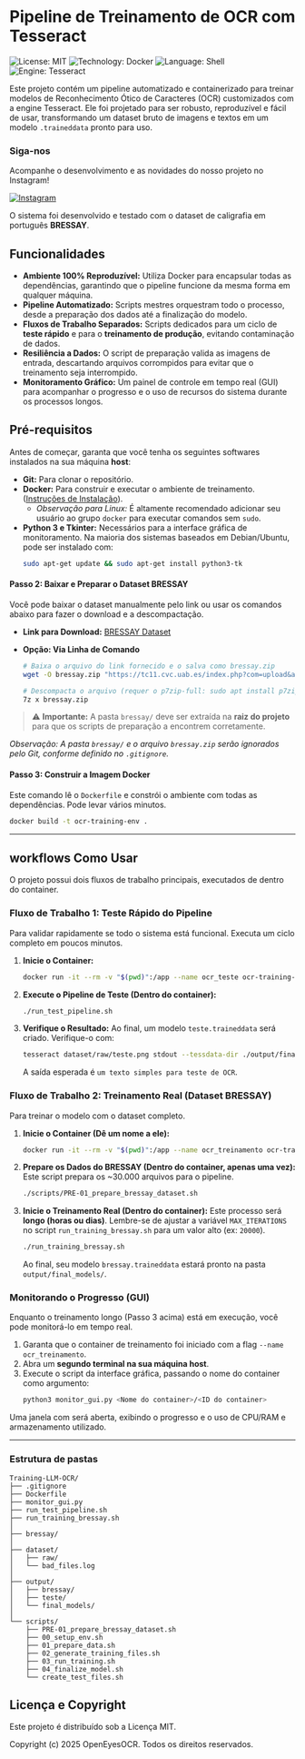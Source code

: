 # Pipeline de Treinamento de OCR com Tesseract

![License: MIT](https://img.shields.io/badge/License-MIT-yellow.svg)
![Technology: Docker](https://img.shields.io/badge/Technology-Docker-blue.svg)
![Language: Shell](https://img.shields.io/badge/Language-Shell-lightgrey.svg)
![Engine: Tesseract](https://img.shields.io/badge/Engine-Tesseract-orange.svg)

Este projeto contém um pipeline automatizado e containerizado para treinar modelos de Reconhecimento Ótico de Caracteres (OCR) customizados com a engine Tesseract. Ele foi projetado para ser robusto, reproduzível e fácil de usar, transformando um dataset bruto de imagens e textos em um modelo `.traineddata` pronto para uso.

### Siga-nos

Acompanhe o desenvolvimento e as novidades do nosso projeto no Instagram!

[![Instagram](https://img.shields.io/badge/Instagram-%40openeyesocr-E4405F?style=for-the-badge&logo=instagram&logoColor=white)](https://www.instagram.com/openeyesocr)

O sistema foi desenvolvido e testado com o dataset de caligrafia em português **BRESSAY**.

## Funcionalidades

* **Ambiente 100% Reproduzível:** Utiliza Docker para encapsular todas as dependências, garantindo que o pipeline funcione da mesma forma em qualquer máquina.
* **Pipeline Automatizado:** Scripts mestres orquestram todo o processo, desde a preparação dos dados até a finalização do modelo.
* **Fluxos de Trabalho Separados:** Scripts dedicados para um ciclo de **teste rápido** e para o **treinamento de produção**, evitando contaminação de dados.
* **Resiliência a Dados:** O script de preparação valida as imagens de entrada, descartando arquivos corrompidos para evitar que o treinamento seja interrompido.
* **Monitoramento Gráfico:** Um painel de controle em tempo real (GUI) para acompanhar o progresso e o uso de recursos do sistema durante os processos longos.

## Pré-requisitos

Antes de começar, garanta que você tenha os seguintes softwares instalados na sua máquina **host**:
* **Git:** Para clonar o repositório.
* **Docker:** Para construir e executar o ambiente de treinamento. ([Instruções de Instalação](https://docs.docker.com/engine/install/)).
    * *Observação para Linux:* É altamente recomendado adicionar seu usuário ao grupo `docker` para executar comandos sem `sudo`.
* **Python 3 e Tkinter:** Necessários para a interface gráfica de monitoramento. Na maioria dos sistemas baseados em Debian/Ubuntu, pode ser instalado com:
    ```bash
    sudo apt-get update && sudo apt-get install python3-tk
    ```

#### Passo 2: Baixar e Preparar o Dataset BRESSAY

Você pode baixar o dataset manualmente pelo link ou usar os comandos abaixo para fazer o download e a descompactação.

  * **Link para Download:** [BRESSAY Dataset](https://tc11.cvc.uab.es/index.php?com=upload&action=file_down&section=dataset&section_id=360&file=324)

  * **Opção: Via Linha de Comando**

    ```bash
    # Baixa o arquivo do link fornecido e o salva como bressay.zip
    wget -O bressay.zip "https://tc11.cvc.uab.es/index.php?com=upload&action=file_down&section=dataset&section_id=360&file=324"

    # Descompacta o arquivo (requer o p7zip-full: sudo apt install p7zip-full)
    7z x bressay.zip
    ```

 > ⚠️ **Importante:** A pasta `bressay/` deve ser extraída na **raiz do projeto** para que os scripts de preparação a encontrem corretamente.

*Observação: A pasta `bressay/` e o arquivo `bressay.zip` serão ignorados pelo Git, conforme definido no `.gitignore`.*

#### Passo 3: Construir a Imagem Docker

Este comando lê o `Dockerfile` e constrói o ambiente com todas as dependências. Pode levar vários minutos.

```bash
docker build -t ocr-training-env .
```

-----

## workflows Como Usar

O projeto possui dois fluxos de trabalho principais, executados de dentro do container.

### Fluxo de Trabalho 1: Teste Rápido do Pipeline

Para validar rapidamente se todo o sistema está funcional. Executa um ciclo completo em poucos minutos.

1.  **Inicie o Container:**
    ```bash
    docker run -it --rm -v "$(pwd)":/app --name ocr_teste ocr-training-env
    ```
2.  **Execute o Pipeline de Teste (Dentro do container):**
    ```bash
    ./run_test_pipeline.sh
    ```
3.  **Verifique o Resultado:** Ao final, um modelo `teste.traineddata` será criado. Verifique-o com:
    ```bash
    tesseract dataset/raw/teste.png stdout --tessdata-dir ./output/final_models -l teste
    ```
    A saída esperada é `um texto simples para teste de OCR`.

### Fluxo de Trabalho 2: Treinamento Real (Dataset BRESSAY)

Para treinar o modelo com o dataset completo.

1.  **Inicie o Container (Dê um nome a ele):**
    ```bash
    docker run -it --rm -v "$(pwd)":/app --name ocr_treinamento ocr-training-env
    ```
2.  **Prepare os Dados do BRESSAY (Dentro do container, apenas uma vez):**
    Este script prepara os \~30.000 arquivos para o pipeline.
    ```bash
    ./scripts/PRE-01_prepare_bressay_dataset.sh
    ```

3.  **Inicie o Treinamento Real (Dentro do container):**
    Este processo será **longo (horas ou dias)**. Lembre-se de ajustar a variável `MAX_ITERATIONS` no script `run_training_bressay.sh` para um valor alto (ex: `20000`).
    ```bash
    ./run_training_bressay.sh
    ```
    Ao final, seu modelo `bressay.traineddata` estará pronto na pasta `output/final_models/`.

### Monitorando o Progresso (GUI)

Enquanto o treinamento longo (Passo 3 acima) está em execução, você pode monitorá-lo em tempo real.

1.  Garanta que o container de treinamento foi iniciado com a flag `--name ocr_treinamento`.
2.  Abra um **segundo terminal na sua máquina host**.
3.  Execute o script da interface gráfica, passando o nome do container como argumento:
    ```bash
    python3 monitor_gui.py <Nome do container>/<ID do container>
    ```

Uma janela com será aberta, exibindo o progresso e o uso de CPU/RAM e armazenamento utilizado.

-----

### Estrutura de pastas 

```
Training-LLM-OCR/
├── .gitignore
├── Dockerfile
├── monitor_gui.py
├── run_test_pipeline.sh
├── run_training_bressay.sh
│
├── bressay/
│
├── dataset/
│   ├── raw/
│   └── bad_files.log
│
├── output/
│   ├── bressay/
│   ├── teste/
│   └── final_models/
│
└── scripts/
    ├── PRE-01_prepare_bressay_dataset.sh
    ├── 00_setup_env.sh
    ├── 01_prepare_data.sh
    ├── 02_generate_training_files.sh
    ├── 03_run_training.sh
    ├── 04_finalize_model.sh
    └── create_test_files.sh
```

## Licença e Copyright

Este projeto é distribuído sob a Licença MIT.

Copyright (c) 2025 OpenEyesOCR. Todos os direitos reservados.



